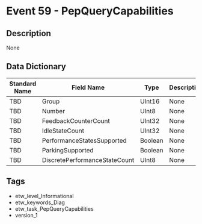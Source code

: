 # Event 59 - PepQueryCapabilities

## Description
None

## Data Dictionary
|Standard Name|Field Name|Type|Description|Sample Value|
|---|---|---|---|---|
|TBD|Group|UInt16|None|`None`|
|TBD|Number|UInt8|None|`None`|
|TBD|FeedbackCounterCount|UInt32|None|`None`|
|TBD|IdleStateCount|UInt32|None|`None`|
|TBD|PerformanceStatesSupported|Boolean|None|`None`|
|TBD|ParkingSupported|Boolean|None|`None`|
|TBD|DiscretePerformanceStateCount|UInt8|None|`None`|

## Tags
* etw_level_Informational
* etw_keywords_Diag
* etw_task_PepQueryCapabilities
* version_1